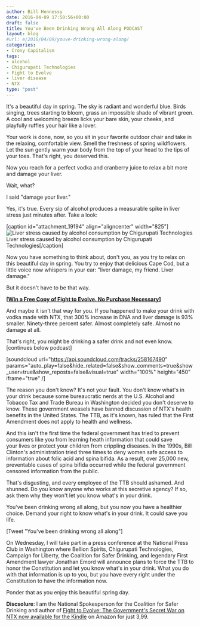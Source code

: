 ```yaml
---
author: Bill Hennessy
date: 2016-04-09 17:50:56+00:00
draft: false
title: You've Been Drinking Wrong All Along PODCAST
layout: blog
#url: e/2016/04/09/youve-drinking-wrong-along/
categories:
- Crony Capitalism
tags:
- alcohol
- Chigurupati Technologies
- Fight to Evolve
- liver disease
- NTX
type: "post"
---
```


It's a beautiful day in spring. The sky is radiant and wonderful blue. Birds singing, trees starting to bloom, grass an impossible shade of vibrant green. A cool and welcoming breeze licks your bare skin, your cheeks, and playfully ruffles your hair like a lover.

Your work is done, now, so you sit in your favorite outdoor chair and take in the relaxing, comfortable view. Smell the freshness of spring wildflowers. Let the sun gently warm your body from the top of your head to the tips of your toes. That's right, you deserved this.

Now you reach for a perfect vodka and cranberry juice to relax a bit more and damage your liver.

Wait, what?

I said "damage your liver."

Yes, it's true. Every sip of alcohol produces a measurable spike in liver stress just minutes after. Take a look:

[caption id="attachment_19194" align="aligncenter" width="825"]![Liver stress caused by alcohol consumption by Chigurupati Technologies](https://hennessysview.com/wp-content/uploads/2016/04/liver-damage-chigurupati.png)
Liver stress caused by alcohol consumption by Chigurupati Technologies[/caption]

Now you have something to think about, don't you, as you try to relax on this beautiful day in spring. You try to enjoy that delicious Cape Cod, but a little voice now whispers in your ear: "liver damage, my friend. Liver damage."

But it doesn't have to be that way.

**[[Win a Free Copy of Fight to Evolve. No Purchase Necessary](https://giveaway.amazon.com/p/36b7a4a06bae6f5c)]**

And maybe it isn't that way for you. If you happened to make your drink with vodka made with NTX, that 300% increase in DNA and liver damage is 93% smaller. Ninety-three percent safer. Almost completely safe. Almost no damage at all.

That's right, you might be drinking a safer drink and not even know. [continues below podcast]

[soundcloud url="https://api.soundcloud.com/tracks/258167490" params="auto_play=false&hide_related=false&show_comments=true&show_user=true&show_reposts=false&visual=true" width="100%" height="450" iframe="true" /]

The reason you don't know? It's not your fault. You don't know what's in your drink because some bureaucratic nerds at the U.S. Alcohol and Tobacco Tax and Trade Bureau in Washington decided you don't deserve to know. These government weasels have banned discussion of NTX's health benefits in the United States. The TTB, as it's known, has ruled that the First Amendment does not apply to health and wellness.

And this isn't the first time the federal government has tried to prevent consumers like you from learning heath information that could save your lives or protect your children from crippling diseases. In the 1990s, Bill Clinton's administration tried three times to deny women safe access to information about folic acid and spina bifida. As a result, over 25,000 new, preventable cases of spina bifida occurred while the federal government censored information from the public.

That's disgusting, and every employee of the TTB should ashamed. And shunned. Do you know anyone who works at this secretive agency? If so, ask them why they won't let you know what's in your drink.

You've been drinking wrong all along, but you now you have a healthier choice. Demand your right to know what's in your drink. It could save you life.

[Tweet "You've been drinking wrong all along"]

On Wednesday, I will take part in a press conference at the National Press Club in Washington where Bellion Spirits, Chigurupati Technologies, Campaign for Liberty, the Coalition for Safer Drinking, and legendary First Amendment lawyer Jonathan Emord will announce plans to force the TTB to honor the Constitution and let you know what's in your drink. What you do with that information is up to you, but you have every right under the Constitution to have the information now.

Ponder that as you enjoy this beautiful spring day.

**Discsolure**: I am the National Spokesperson for the Coalition for Safer Drinking and author of [Fight to Evolve: The Government's Secret War on NTX now available for the Kindle](https://amzn.to/1VHGuW3) on Amazon for just 3,99.


